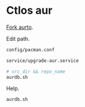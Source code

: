 # Ctlos aur

[Fork aurto](https://github.com/alexheretic/aurto).

Edit path.

```bash
config/pacman.conf

service/upgrade-aur.service

# src_dir && repo_name
aurdb.sh
```

Help.

```bash
aurdb.sh
```
